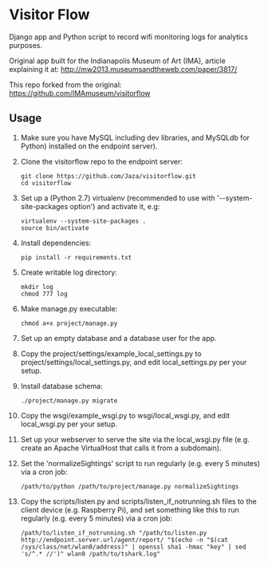 Visitor Flow
============

Django app and Python script to record wifi monitoring logs for analytics purposes.

Original app built for the Indianapolis Museum of Art (IMA), article explaining it at: http://mw2013.museumsandtheweb.com/paper/3817/

This repo forked from the original: https://github.com/IMAmuseum/visitorflow

Usage
-----

1.  Make sure you have MySQL including dev libraries, and MySQLdb for Python) installed on the endpoint server).
2.  Clone the visitorflow repo to the endpoint server:

    ```
    git clone https://github.com/Jaza/visitorflow.git
    cd visitorflow
    ```

3.  Set up a (Python 2.7) virtualenv (recommended to use with '--system-site-packages option') and activate it, e.g:

    ```
    virtualenv --system-site-packages .
    source bin/activate
    ```

4.  Install dependencies:

    ```
    pip install -r requirements.txt
    ```

5.  Create writable log directory:

    ```
    mkdir log
    chmod 777 log
    ```

6.  Make manage.py executable:

    ```
    chmod a+x project/manage.py
    ```

7.  Set up an empty database and a database user for the app.
8.  Copy the project/settings/example_local_settings.py to project/settings/local_settings.py, and edit local_settings.py per your setup.
9.  Install database schema:

    ```
    ./project/manage.py migrate
    ```

10. Copy the wsgi/example_wsgi.py to wsgi/local_wsgi.py, and edit local_wsgi.py per your setup.
11. Set up your webserver to serve the site via the local_wsgi.py file (e.g. create an Apache VirtualHost that calls it from a subdomain).
12. Set the 'normalizeSightings' script to run regularly (e.g. every 5 minutes) via a cron job:

    ```
    /path/to/python /path/to/project/manage.py normalizeSightings
    ```

13. Copy the scripts/listen.py and scripts/listen_if_notrunning.sh files to the client device (e.g. Raspberry Pi), and set something like this to run regularly (e.g. every 5 minutes) via a cron job:

    ```
    /path/to/listen_if_notrunning.sh "/path/to/listen.py http://endpoint.server.url/agent/report/ "$(echo -n "$(cat /sys/class/net/wlan0/address)" | openssl sha1 -hmac "key" | sed 's/^.* //')" wlan0 /path/to/tshark.log"
    ```

